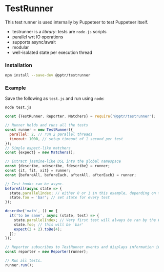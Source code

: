 # TestRunner

This test runner is used internally by Puppeteer to test Puppeteer itself.

- testrunner is a *library*: tests are `node.js` scripts
- parallel wrt IO operations
- supports async/await
- modular
- well-isolated state per execution thread

### Installation

```sh
npm install --save-dev @pptr/testrunner
```

### Example

Save the following as `test.js` and run using `node`:

```sh
node test.js
```

```js
const {TestRunner, Reporter, Matchers} = require('@pptr/testrunner');

// Runner holds and runs all the tests
const runner = new TestRunner({
  parallel: 2, // run 2 parallel threads
  timeout: 1000, // setup timeout of 1 second per test
});
// Simple expect-like matchers
const {expect} = new Matchers();

// Extract jasmine-like DSL into the global namespace
const {describe, xdescribe, fdescribe} = runner;
const {it, fit, xit} = runner;
const {beforeAll, beforeEach, afterAll, afterEach} = runner;

// Test hooks can be async.
beforeAll(async state => {
  state.parallelIndex; // either 0 or 1 in this example, depending on the executing thread
  state.foo = 'bar'; // set state for every test
});

describe('math', () => {
  it('to be sane', async (state, test) => {
    state.parallelIndex; // Very first test will always be ran by the 0's thread
    state.foo; // this will be 'bar'
    expect(2 + 2).toBe(4);
  });
});

// Reporter subscribes to TestRunner events and displays information in terminal
const reporter = new Reporter(runner);

// Run all tests.
runner.run();
```

